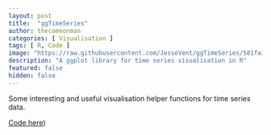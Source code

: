 ```yaml
---
layout: post
title:  "ggTimeSeries"
author: thecomeonman
categories: [ Visualisation ]
tags: [ R, Code ]
image: "https://raw.githubusercontent.com/JesseVent/ggTimeSeries/581fa14a6bbf71dd1c30190244ffdce9646900e1/README_files/figure-markdown_strict/calendar_heatmap-1.png"
description: "A ggplot library for time series visualisation in R"
featured: false
hidden: false
---
```


Some interesting and useful visualisation helper functions for time series data.

[Code here](https://github.com/thecomeonman/ggTimeSeries))